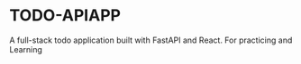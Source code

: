 # TODO-APIAPP
 A full-stack todo application built with FastAPI and React. For practicing and Learning
